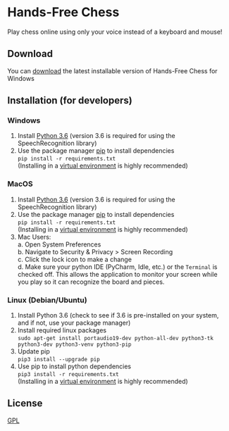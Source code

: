 # Hands-Free Chess
Play chess online using only your voice instead of a keyboard and mouse!

## Download
You can [download](https://github.com/cs-journeys/hands-free-chess/releases/tag/v0.2.0) the latest installable version of Hands-Free Chess for Windows

## Installation (for developers)
### Windows
1. Install [Python 3.6](https://www.python.org/downloads/release/python-368/) (version 3.6 is required for using the SpeechRecognition library)
2. Use the package manager [pip](https://pip.pypa.io/en/stable/) to install dependencies  
```pip install -r requirements.txt```  
(Installing in a [virtual environment](https://packaging.python.org/guides/installing-using-pip-and-virtual-environments/) is highly recommended)

### MacOS
1. Install [Python 3.6](https://www.python.org/downloads/release/python-368/) (version 3.6 is required for using the SpeechRecognition library)
2. Use the package manager [pip](https://pip.pypa.io/en/stable/) to install dependencies  
```pip install -r requirements.txt```  
(Installing in a [virtual environment](https://packaging.python.org/guides/installing-using-pip-and-virtual-environments/) is highly recommended)
3. Mac Users:  
    a. Open System Preferences  
    b. Navigate to Security & Privacy > Screen Recording  
    c. Click the lock icon to make a change  
    d. Make sure your python IDE (PyCharm, Idle, etc.) or the `Terminal` is checked off. This allows the application to monitor your screen while you play so it can recognize the board and pieces.
    
### Linux (Debian/Ubuntu)
1. Install Python 3.6 (check to see if 3.6 is pre-installed on your system, and if not, use your package manager)
2. Install required linux packages  
```sudo apt-get install portaudio19-dev python-all-dev python3-tk python3-dev python3-venv python3-pip```
3. Update pip  
```pip3 install --upgrade pip```
4. Use pip to install python dependencies  
```pip3 install -r requirements.txt```  
(Installing in a [virtual environment](https://packaging.python.org/guides/installing-using-pip-and-virtual-environments/) is highly recommended)

## License
[GPL](LICENSE)

